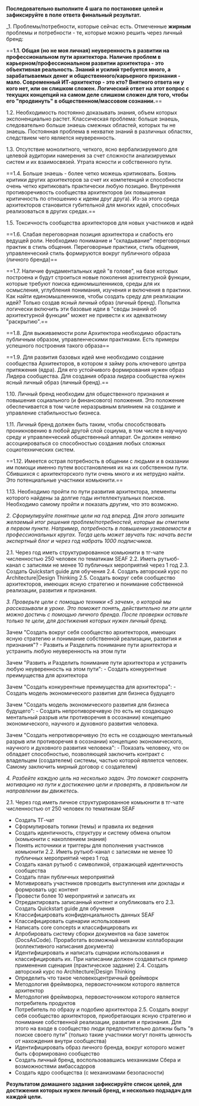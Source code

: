 **Последовательно выполните 4 шага по постановке целей и зафиксируйте в поле ответа финальный результат.**



_1. Проблемы/потребности, которые сейчас есть. Отмеченные **жирным** проблемы и потребности - те, которые можно решить через личный бренд:


==**1.1. Общая (но не моя личная) неуверенность в развитии на профессиональном пути архитектора. Наличие проблем в карьерном/профессиональном развитии архитектора - это объективная реальность. Знаний и усилий требуется много, а зарабатываемых денег и общественного/карьерного признания - мало.  Современный ИТ-архитектор - это кто? Внятного ответа ни у кого нет, или он слишком сложен. Логический ответ на этот вопрос с текущих концепций на самом деле слишком сложен для того, чтобы его "продвинуть" в общественном/массовом сознании.**== 

1.2. Необходимость постоянно доказывать знания, объем которых экспоненциально растет. Классическая проблема: больше знаешь, следовательно больше знаешь смежных областей, которых ты не знаешь. Постоянная проблема в нехватке знаний в различных областях, следствием чего является неуверенность.

1.3. Отсутствие монолитного, четкого, ясно вербализируемого для целевой аудитории намерения за счет сложности анализируемых систем и их взаимосвязей. Утрата ясности и собственного пути.

==1.4. Больше знаешь - более четко можешь критиковать. Боязнь критики других архитекторов за счет их компетенций и способности очень четко критиковать практически любую позицию. Внутренняя противоречивость сообщества архитекторов (их повышенная критичность по отношению к идеям друг друга). Из-за этого среда архитекторов становится губительной для многих идей, способных реализоваться в других средах.== 

1.5. Токсичность сообщества архитекторов для новых участников и идей

==1.6. Слабая переговорная позиция архитектора и слабость его ведущей роли. Необходимо понимание и "складывание" переговорных практик в стиль общения. Переговорные практики, стиль общения, управленческий стиль формируются вокруг публичного образа (личного бренда)==

==1.7. Наличие фундаментальных идей "в голове", на базе которых построена и будут строиться новые поколения архитектурной функции, которые требуют поиска единомышленников, среды для их осмысления, углубления понимания, изучения и включения в практики. Как найти единомышленников, чтобы создать среду для реализации идей? Только создав ясный личный образ (личный бренд). Попытка логически включить эти базовые идеи в "своды знаний об архитектурной функции" может не привести к их адекватному "раскрытию".== 

==1.8. Для выживаемости роли Архитектора необходимо обрастать публичным образом, управленческими практиками. Есть примеры успешного построения такого образа==

==1.9. Для развития базовых идей мне необходимо создание сообщества Архитекторов, в котором я займу роль ключевого центра притяжения (ядра). Для его устойчивого формирования нужен образ Лидера сообщества. Для создания образа лидера сообщества нужен ясный личный образ (личный бренд).== 

1.10. Личный бренд необходим для общественного признания и повышения социального (и финансового) положения. Это положение обеспечивается в том числе неразрывным влиянием на создание и управление стабильностью бизнеса. 

1.11. Личный бренд должен быть таким, чтобы способствовать проникновению в любой другой слой социума, в том числе в научную среду и управленческий общественный аппарат. Он должен неявно ассоциироваться со способностью создания любых сложных социотехнических систем. 

==1.12. Имеется острая потребность в общении с людьми и в оказании им помощи именно путем восстановления их на их собственном пути. Сбившихся с архитекторского пути очень много и их нетрудно найти. Это потенциальные участники комьюнити.== 

1.13. Необходимо пройти по пути развития архитектора, элементы которого найдены за долгие годы интеллектуальных поисков. Необходимо самому пройти и показать другим, что это возможно.








_2. Сформулируйте понятные цели на год вперед. Для этого запишите желаемый итог решения проблем/потребностей, которые вы отметили в первом пункте. Например, потребность в повышении узнаваемости в профессиональных кругах. Тогда цель может звучать так: начать вести экспертный блог и через год набрать 1000 подписчиков._

2.1. Через год иметь структурированное комьюнити в тг-чате численностью 250 человек по тематикам SEAF
2.2. Иметь рутьюб-канал с записями не менее 10 публичных мероприятий через 1 год
2.3. Создать Quickstart guide для обучения
2.4. Создать авторский курс по Architecture|Design Thinking
2.5. Создать вокруг себя сообщество архитекторов, имеющих ясную стратегию и понимание собственной реализации, развития и признания.






_3. Проверьте цели с помощью техники «5 зачем», о которой мы рассказывали в уроке. Это поможет понять, действительно ли эти цели можно достичь с помощью личного бренда. После проверки оставьте только те цели, для достижения которых нужен личный бренд._

Зачем "Создать вокруг себя сообщество архитекторов, имеющих ясную стратегию и понимание собственной реализации, развития и признания"?
	- Развить и Разделить понимание пути архитектора и устранить любую неуверенность на этом пути

Зачем "Развить и Разделить понимание пути архитектора и устранить любую неуверенность на этом пути":
	- Создать конкурентные преимущества для архитектора 

Зачем "Создать конкурентные преимущества для архитектора":
	- Создать модель экономического развития для бизнеса будущего

Зачем "Создать модель экономического развития для бизнеса будущего":
	- Создать непротиворечивую (то есть не создающую ментальный разрыв или противоречия в осознании) концепцию экономического, научного и духовного развития человека.

Зачем "Создать непротиворечивую (то есть не создающую ментальный разрыв или противоречия в осознании) концепцию экономического, научного и духовного развития человека":
	- Показать человеку, что он обладает способностью, позволяющей заключить контракт с владельцем (создателем) системы, частью которой является человек. Самому заключить мирный договор с создателем)





_4. Разбейте каждую цель на несколько задач. Это поможет сохранять мотивацию на пути к достижению цели и проверять, в правильном ли направлении вы движетесь._

2.1. Через год иметь личное структурированное комьюнити в тг-чате численностью от 250 человек по тематикам SEAF
- Создать ТГ-чат 
- Сформулировать топики (темы) и правила их ведения
- Создать идентичность, структуру и систему обмена опытом (комьюнити с накоплением знания)
- Понять источники и триггеры для пополнения участников комьюнити
2.2. Иметь рутьюб-канал с записями не менее 10 публичных мероприятий через 1 год
- Создать канал рутьюб с символикой, отражающей идентичность сообщества
- Создать план публичных мероприятий
- Мотивировать участников проводить выступления или доклады и формровать ugc контент
- Провести более 10 мероприятий и записать их
- Отредактировать записанный контент и опубликовать его
2.3. Создать Quickstart guide для обучения
- Классифицировать конфиденциальность данных SEAF
- Классифицировать сценарии использования
- Написать core concepts и классифицировать их
- Апробировать систему сборки документов на базе заметок (DocsAsCode). Проработать возможный механизм коллаборации (коллективного написания документа)
- Идентифицировать и написать сценарии использования и классифицировать их. При написании должен создаваться пример применения сценария (практическое задание) 
2.4. Создать авторский курс по Architecture|Design Thinking
- Определить что такое человекоцентричный фреймворк
- Методология фреймворка, первоисточником которого является архитектор
- Методология фреймворка, первоисточником которого является потребитель продуктов
- Потребитель по образу и подобию архитектора
2.5. Создать вокруг себя сообщество архитекторов, приобретающих ясную стратегию и понимание собственной реализации, развития и признания. Для этого на входе в сообщество люди предпочтительно должны быть "в поиске своего пути" (только такие участники могут понять ценность от нахождения внутри сообщества)
- Идентифицировать образ личного бренда, вокруг которого может быть сформировано сообщество
- Создать личный бренд, воспользовавшись механиками Сбера и возможностями амбассадоров
- Создать ядро сообщества (с механизмами безопасности)









**Результатом домашнего задания зафиксируйте список целей, для достижения которых нужен личный бренд, и несколько подзадач для каждой цели.** 

